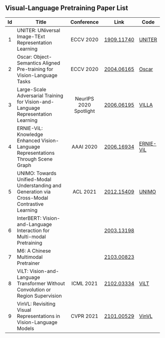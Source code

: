 ## Visual-Language Pretraining Paper List

| Id | Title | Conference | Link | Code |
|:--:| ----- | :--: | ---- | ---- |
| 1  | UNITER: UNiversal Image-TExt Representation Learning | ECCV 2020 |[1909.11740](https://arxiv.org/abs/1909.11740)|[UNITER](https://github.com/ChenRocks/UNITER)|
| 2  | Oscar: Object-Semantics Aligned Pre-training for Vision-Language Tasks | ECCV 2020 |[2004.06165](https://arxiv.org/abs/2004.06165)|[Oscar](https://github.com/microsoft/Oscar)|
| 3  | Large-Scale Adversarial Training for Vision-and-Language Representation Learning | NeurIPS 2020 Spotlight |[2006.06195](https://arxiv.org/abs/2006.06195) |[VILLA](https://github.com/zhegan27/VILLA)|
| 4 | ERNIE-ViL: Knowledge Enhanced Vision-Language Representations Through Scene Graph | AAAI 2020 |[2006.16934](https://arxiv.org/abs/2006.16934)|[ERNIE-ViL](https://github.com/Muennighoff/vilio/tree/master/ernie-vil)|
| 5  | UNIMO: Towards Unified-Modal Understanding and Generation via Cross-Modal Contrastive Learning | ACL 2021 |[2012.15409](https://arxiv.org/abs/2012.15409)|[UNIMO](https://github.com/PaddlePaddle/Research/tree/master/NLP/UNIMO)|
| 6  | InterBERT: Vision-and-Language Interaction for Multi-modal Pretraining | |[2003.13198](https://arxiv.org/abs/2003.14198)| |
| 7  | M6: A Chinese Multimodal Pretrainer | |[2103.00823](https://arxiv.org/abs/2103.00823)| |
| 8  | ViLT: Vision-and-Language Transformer Without Convolution or Region Supervision | ICML 2021 |[2102.03334](https://arxiv.org/abs/2102.03334)|[ViLT](https://github.com/dandelin/ViLT)|
| 9  | VinVL: Revisiting Visual Representations in Vision-Language Models | CVPR 2021 |[2101.00529](https://arxiv.org/abs/2101.00529)|[VinVL](https://github.com/pzzhang/VinVL)|





